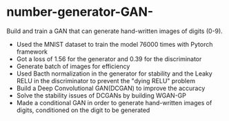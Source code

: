 # number-generator-GAN-

Build and train a GAN that can generate hand-written images of digits (0-9).
- Used the MNIST dataset to train the model 76000 times with Pytorch framework
- Got a loss of 1.56 for the generator and 0.39 for the discriminator
- Generate batch of images for efficiency
- Used Bacth normalization in the generator for stability and the Leaky RELU in the discriminator to prevent the "dying RELU" problem
- Build a Deep Convolutional GAN(DCGAN) to improve the accuracy
- Solve the stability issues of DCGANs by building WGAN-GP 
- Made a conditional GAN in order to generate hand-written images of digits, conditioned on the digit to be generated
